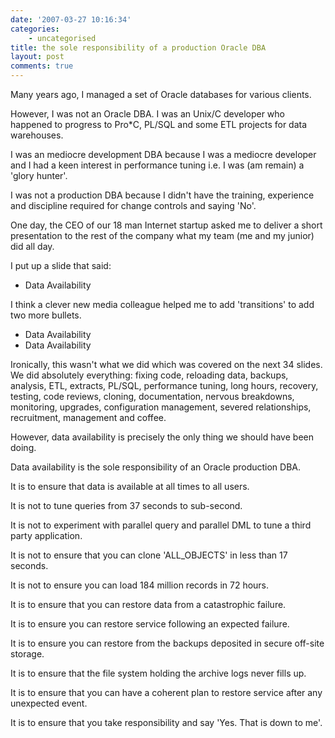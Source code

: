 ```yaml
---
date: '2007-03-27 10:16:34'
categories:
    - uncategorised
title: the sole responsibility of a production Oracle DBA
layout: post
comments: true
---
```


Many years ago, I managed a set of Oracle databases for various clients.

However, I was not an Oracle DBA. I was an Unix/C developer who happened
to progress to Pro\*C, PL/SQL and some ETL projects for data warehouses.

I was an mediocre development DBA because I was a mediocre developer and
I had a keen interest in performance tuning i.e. I was (am remain) a
'glory hunter'.

I was not a production DBA because I didn't have the training,
experience and discipline required for change controls and saying 'No'.

One day, the CEO of our 18 man Internet startup asked me to deliver a
short presentation to the rest of the company what my team (me and my
junior) did all day.

I put up a slide that said:

-   Data Availability

I think a clever new media colleague helped me to add 'transitions' to
add two more bullets.
-   Data Availability
-   Data Availability

Ironically, this wasn't what we did which was covered on the next 34
slides. We did absolutely everything: fixing code, reloading data,
backups, analysis, ETL, extracts, PL/SQL, performance tuning, long
hours, recovery, testing, code reviews, cloning, documentation, nervous
breakdowns, monitoring, upgrades, configuration management, severed
relationships, recruitment, management and coffee.

However, data availability is precisely the only thing we should have
been doing.

Data availability is the sole responsibility of an Oracle production
DBA.

It is to ensure that data is available at all times to all users.

It is not to tune queries from 37 seconds to sub-second.

It is not to experiment with parallel query and parallel DML to tune a
third party application.

It is not to ensure that you can clone 'ALL\_OBJECTS' in less than 17
seconds.

It is not to ensure you can load 184 million records in 72 hours.

It is to ensure that you can restore data from a catastrophic failure.

It is to ensure you can restore service following an expected failure.

It is to ensure you can restore from the backups deposited in secure
off-site storage.

It is to ensure that the file system holding the archive logs never
fills up.

It is to ensure that you can have a coherent plan to restore service
after any unexpected event.

It is to ensure that you take responsibility and say 'Yes. That is down
to me'.
